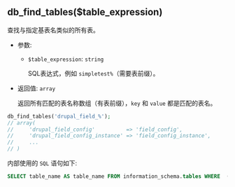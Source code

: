 ## db_find_tables($table_expression)

查找与指定基表名类似的所有表。

- 参数:
  - `$table_expression`: `string`

    SQL表达式，例如 `simpletest%`（需要表前缀）。

- 返回值: `array`

    返回所有匹配的表名称数组（有表前缀），`key` 和 `value` 都是匹配的表名。

```php
db_find_tables('drupal_field_%');
// array(
//     'drupal_field_config'          => 'field_config',
//     'drupal_field_config_instance' => 'field_config_instance',
//     ...
// )
```

内部使用的 `SQL` 语句如下:
```sql
SELECT table_name AS table_name FROM information_schema.tables WHERE  (table_schema = 'database_name') AND (table_name LIKE 'drupal_field_%' ESCAPE '\\')
```
